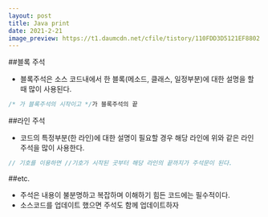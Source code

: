 ```yaml
---
layout: post
title: Java print
date: 2021-2-21
image_preview: https://t1.daumcdn.net/cfile/tistory/110FDD3D5121EF8802
---
```


##블록 주석 
- 블록주석은 소스 코드내에서 한 블록(메소드, 클래스, 일정부분)에 대한 설명을 할 때 많이 사용된다.
```java
/* 가 블록주석의 시작이고 */가 블록주석의 끝
```
##라인 주석 
- 코드의 특정부분(한 라인)에 대한 설명이 필요할 경우 해당 라인에 위와 같은 라인 주석을 많이 사용한다.

 ```java
 // 기호를 이용하면 //기호가 시작된 곳부터 해당 라인의 끝까지가 주석문이 된다. 
 ```
##etc.
 - 주석은 내용이 불분명하고 복잡하며 이해하기 힘든 코드에는 필수적이다.   
 - 소스코드를 업데이트 했으면 주석도 함께 업데이트하자
 